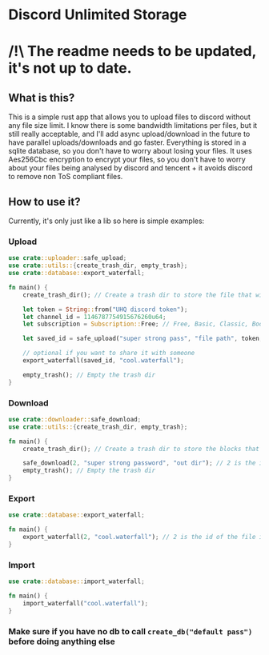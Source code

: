 # Discord Unlimited Storage

# /!\ The readme needs to be updated, it's not up to date.

## What is this?
This is a simple rust app that allows you to upload files to discord without any file size limit. I know there is some bandwidth limitations per files, but it still really acceptable, and I'll add async upload/download in the future to have parallel uploads/downloads and go faster. Everything is stored in a sqlite database, so you don't have to worry about losing your files. It uses Aes256Cbc encryption to encrypt your files, so you don't have to worry about your files being analysed by discord and tencent + it avoids discord to remove non ToS compliant files.

## How to use it?
Currently, it's only just like a lib so here is simple examples:

### Upload

```rust
use crate::uploader::safe_upload;
use crate::utils::{create_trash_dir, empty_trash};
use crate::database::export_waterfall;

fn main() {
    create_trash_dir(); // Create a trash dir to store the file that will be encrypted and split

    let token = String::from("UHQ discord token");
    let channel_id = 1146787754915676260u64;
    let subscription = Subscription::Free; // Free, Basic, Classic, Boost

    let saved_id = safe_upload("super strong pass", "file path", token, channel_id, subscription);

    // optional if you want to share it with someone
    export_waterfall(saved_id, "cool.waterfall");

    empty_trash(); // Empty the trash dir
}
```

### Download
```rust
use crate::downloader::safe_download;
use crate::utils::{create_trash_dir, empty_trash};

fn main() {
    create_trash_dir(); // Create a trash dir to store the blocks that will be decrypted and merged

    safe_download(2, "super strong password", "out dir"); // 2 is the id of the file in the db
    empty_trash(); // Empty the trash dir
}
```

### Export
```rust
use crate::database::export_waterfall;

fn main() {
    export_waterfall(2, "cool.waterfall"); // 2 is the id of the file in the db
}
```

### Import
```rust
use crate::database::import_waterfall;

fn main() {
    import_waterfall("cool.waterfall");
}
```

### Make sure if you have no db to call `create_db("default pass")` before doing anything else